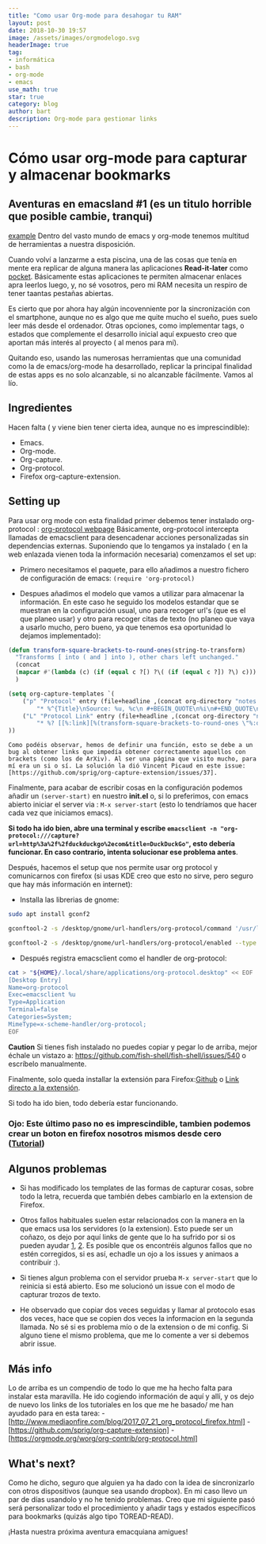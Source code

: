 ```yaml
---
title: "Como usar Org-mode para desahogar tu RAM"
layout: post
date: 2018-10-30 19:57
image: /assets/images/orgmodelogo.svg
headerImage: true
tag:
- informática
- bash
- org-mode
- emacs
use_math: true
star: true
category: blog
author: bart
description: Org-mode para gestionar links  
---
```

# Cómo usar org-mode para capturar y almacenar bookmarks
## Aventuras en emacsland #1 (es un titulo horrible que posible cambie, tranqui)
[example](/assets/images/exampleorgmodebook.gif)
Dentro del vasto mundo de emacs y org-mode tenemos multitud de herramientas a nuestra disposición. 

Cuando volví a lanzarme a esta piscina, una de las cosas que tenía en mente era replicar de alguna manera las aplicaciones __Read-it-later__ como [pocket](http://getpocket.com). Básicamente estas aplicaciones te permiten almacenar enlaces apra leerlos luego, y, no sé vosotros, pero mi RAM necesita un respiro de tener taantas pestañas abiertas.

Es cierto que por ahora hay algún incovenniente por la sincronización con el smartphone, aunque no es algo que me quite mucho el sueño, pues suelo leer más desde el ordenador. Otras opciones, como implementar tags, o estados que complemente el desarrollo inicial aquí expuesto creo que aportan más interés al proyecto ( al menos para mí).

Quitando eso, usando las numerosas herramientas que una comunidad como la de emacs/org-mode ha desarrollado, replicar la principal finalidad de estas apps es no solo alcanzable, si no alcanzable fácilmente. Vamos al lío.

## Ingredientes
Hacen falta ( y viene bien tener cierta idea, aunque no es imprescindible):
- Emacs.
- Org-mode.
- Org-capture.
- Org-protocol.
- Firefox org-capture-extension.

## Setting up 
Para usar org mode con esta finalidad primer debemos tener instalado org-protocol : [org-protocol webpage](https://orgmode.org/worg/org-contrib/org-protocol.html)
Básicamente, org-protocol intercepta llamadas de emacsclient para desencadenar acciones personalizadas sin dependencias externas. Suponiendo que lo tengamos ya instalado ( en la web enlazada vienen toda la información necesaria) comenzamos el set up:

- Primero necesitamos el paquete, para ello añadimos a nuestro fichero de configuración de emacs: `(require 'org-protocol)`

- Despues añadimos el modelo que vamos a utilizar para almacenar la información. En este caso he seguido los modelos estandar que se muestran en la configuración usual, uno para recoger url's (que es el que planeo usar) y otro para recoger citas de texto (no planeo que vaya a usarlo mucho, pero bueno, ya que tenemos esa oportunidad lo dejamos implementado): 

```lisp
(defun transform-square-brackets-to-round-ones(string-to-transform)
  "Transforms [ into ( and ] into ), other chars left unchanged."
  (concat 
  (mapcar #'(lambda (c) (if (equal c ?[) ?\( (if (equal c ?]) ?\) c))) string-to-transform))
  )

(setq org-capture-templates `(
	("p" "Protocol" entry (file+headline ,(concat org-directory "notes.org") "Inbox")
        "* %^{Title}\nSource: %u, %c\n #+BEGIN_QUOTE\n%i\n#+END_QUOTE\n\n\n%?")	
	("L" "Protocol Link" entry (file+headline ,(concat org-directory "notes.org") "Inbox")
        "* %? [[%:link][%(transform-square-brackets-to-round-ones \"%:description\")]]\n")
))
```
	Como podéis observar, hemos de definir una función, esto se debe a un bug al obtener links que impedía obtener correctamente aquellos con brackets (como los de ArXiv). Al ser una página que visito mucho, para mí era un si o sí. La solución la dió Vincent Picaud en este issue: [https://github.com/sprig/org-capture-extension/issues/37].

Finalmente, para acabar de escribir cosas en la configuración podemos añadir un `(server-start)` en nuestro __init.el__ o, si lo preferimos, con emacs abierto iniciar el server via : `M-x server-start` (esto lo tendríamos que hacer cada vez que iniciamos emacs).

**Si todo ha ido bien, abre una terminal y escribe `emacsclient -n "org-protocol:///capture?url=http%3a%2f%2fduckduckgo%2ecom&title=DuckDuckGo"`, esto debería funcionar. En caso contrario, intenta solucionar ese problema antes**.

Después, hacemos el setup que nos permite usar org protocol y  comunicarnos con firefox (si usas KDE creo que esto no sirve, pero seguro que hay más información en internet):
  - Installa las librerias de gnome:
  
  ```bash
  sudo apt install gconf2
  
  gconftool-2 -s /desktop/gnome/url-handlers/org-protocol/command '/usr/local/bin/emacsclient %s' --type String

  gconftool-2 -s /desktop/gnome/url-handlers/org-protocol/enabled --type Boolean true
  ```
  
  - Después registra emacsclient como el handler de org-protocol:
  
  ```bash
  cat > "${HOME}/.local/share/applications/org-protocol.desktop" << EOF
  [Desktop Entry]
  Name=org-protocol
  Exec=emacsclient %u
  Type=Application
  Terminal=false
  Categories=System;
  MimeType=x-scheme-handler/org-protocol;
  EOF
  ```
  
**Caution** Si tienes fish instalado no puedes copiar y pegar lo de arriba, mejor échale un vistazo a: https://github.com/fish-shell/fish-shell/issues/540 o escríbelo manualmente.

Finalmente, solo queda installar la extensión para Firefox:[Github](https://github.com/sprig/org-capture-extension/blob/master/README.md) o [Link directo a la extensión](https://addons.mozilla.org/es/firefox/addon/org-capture/).

Si todo ha ido bien, todo debería estar funcionando.

### Ojo: Este último paso no es imprescindible, tambien podemos crear un boton en firefox nosotros mismos desde cero ([Tutorial](http://www.mediaonfire.com/blog/2017_07_21_org_protocol_firefox.html))

## Algunos problemas

- Si has modificado los templates de las formas de capturar cosas, sobre todo la letra, recuerda que también debes cambiarlo en la extension de Firefox.

- Otros fallos habituales suelen estar relacionados con la manera en la que emacs usa los servidores (o la extension). Esto puede ser un coñazo, os dejo por aquí links de gente que lo ha sufrido por si os pueden ayudar [1](https://stackoverflow.com/questions/47647948/getting-org-protocol-to-work-on-firefox-quantum-no-server-buffers-remain-to), [2](https://github.com/sprig/org-capture-extension/issues/1). Es posible que os encontréis algunos fallos que no estén corregidos, si es así, echadle un ojo a los issues y animaos a contribuir :).

- Si tienes algun problema con el servidor prueba `M-x server-start` que lo reinicia si está abierto. Eso me solucionó un issue con el modo de capturar trozos de texto.

- He observado que copiar dos veces seguidas y llamar al protocolo esas dos veces, hace que se copien dos veces la informacion en la segunda llamada. No sé si es problema mío o de la extension o de mi config. Si alguno tiene el mismo problema, que me lo comente a ver si debemos abrir issue.

## Más info
Lo de arriba es un compendio de todo lo que me ha hecho falta para instalar esta maravilla. He ido cogiendo información de aquí y allí, y os dejo de nuevo los links de los tutoriales en los que me he basado/ me han ayudado para en esta tarea:
-[http://www.mediaonfire.com/blog/2017_07_21_org_protocol_firefox.html]
-[https://github.com/sprig/org-capture-extension]
-[https://orgmode.org/worg/org-contrib/org-protocol.html]

## What's next?
Como he dicho, seguro que alguien ya ha dado con la idea de sincronizarlo con otros dispositivos (aunque sea usando dropbox). En mi caso llevo un par de días usandolo y no he tenido problemas. Creo que mi siguiente pasó será personalizar todo el procedimiento y añadir tags y estados específicos para bookmarks (quizás algo tipo TOREAD-READ).

¡Hasta nuestra próxima aventura emacquiana amigues!
